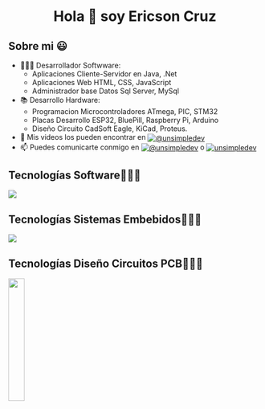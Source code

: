 <h1 align="center">Hola 👋  soy Ericson Cruz</h1>

<h2>Sobre mi 😃</h2>

- 👨🏿‍💻 Desarrollador Softwware:
  * Aplicaciones Cliente-Servidor en Java, .Net
  * Aplicaciones Web HTML, CSS, JavaScript
  * Administrador base Datos Sql Server, MySql
- 📚 Desarrollo Hardware:
  * Programacion Microcontroladores ATmega, PIC, STM32
  * Placas Desarrollo ESP32, BluePill, Raspberry Pi, Arduino
  * Diseño Circuito CadSoft Eagle, KiCad, Proteus.
- 📢 Mis videos los pueden encontrar en <a href="https://www.youtube.com/@ericsoncruz9655" target="blank"><img align="center" src="https://img.shields.io/badge/YouTube-FF0000?style=for-the-badge&logo=youtube&logoColor=white" alt="@unsimpledev"  /></a>
- 📫 Puedes comunicarte conmigo en <a href = "mailto:ericson4634@gmail.com" target="blank"><img align="center" src="https://img.shields.io/badge/Gmail-D14836?style=for-the-badge&logo=gmail&logoColor=white" alt="@unsimpledev"  /></a> o <a href="https://www.linkedin.com/in/ericson-cruz-70b875262/" target="blank"><img align="center" src="https://img.shields.io/badge/LinkedIn-0077B5?style=for-the-badge&logo=linkedin&logoColor=white" alt="unsimpledev"/></a>

<h2 >Tecnologías Software👨🏻‍💻</h2>
<p align="left">
  <a href="https://skillicons.dev">
    <img src="https://skillicons.dev/icons?i=java,cs,js,html,css,net,cpp,mysql&perline=12" />
  </a>
</p>

<h2 >Tecnologías Sistemas Embebidos👨🏻‍💻</h2
<p align="left">
  <a href="https://skillicons.dev">
    <img src="https://skillicons.dev/icons?i=arduino,raspberrypi,matlab&perline=12" />
  </a>
</p>

<h2 >Tecnologías Diseño Circuitos PCB👨🏻‍💻</h2>
  <img src="https://github.com/EricsonCR/imagenes/blob/main/kicad%20eagle%20proteus%20logo%20junto.png" alt="" width="25%" height="25%"/>
